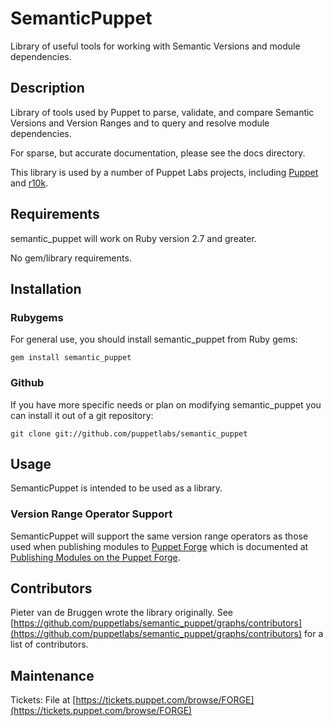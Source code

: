 SemanticPuppet
==============

Library of useful tools for working with Semantic Versions and module
dependencies.

Description
-----------

Library of tools used by Puppet to parse, validate, and compare Semantic
Versions and Version Ranges and to query and resolve module dependencies.

For sparse, but accurate documentation, please see the docs directory.

This library is used by a number of Puppet Labs projects, including
[Puppet](https://github.com/puppetlabs/puppet) and
[r10k](https://github.com/puppetlabs/r10k).

Requirements
------------

semantic_puppet will work on Ruby version 2.7 and greater.

No gem/library requirements.

Installation
------------

### Rubygems

For general use, you should install semantic_puppet from Ruby gems:

    gem install semantic_puppet

### Github

If you have more specific needs or plan on modifying semantic_puppet you can
install it out of a git repository:

    git clone git://github.com/puppetlabs/semantic_puppet

Usage
-----

SemanticPuppet is intended to be used as a library.

### Version Range Operator Support

SemanticPuppet will support the same version range operators as those
used when publishing modules to [Puppet
Forge](https://forge.puppetlabs.com) which is documented at [Publishing
Modules on the Puppet
Forge](https://docs.puppetlabs.com/puppet/latest/reference/modules_publishing.html#dependencies-in-metadatajson).

Contributors
------------

Pieter van de Bruggen wrote the library originally. See
[https://github.com/puppetlabs/semantic_puppet/graphs/contributors](https://github.com/puppetlabs/semantic_puppet/graphs/contributors)
for a list of contributors.

## Maintenance

Tickets: File at
[https://tickets.puppet.com/browse/FORGE](https://tickets.puppet.com/browse/FORGE)

